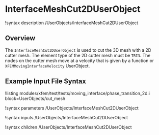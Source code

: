# InterfaceMeshCut2DUserObject

!syntax description /UserObjects/InterfaceMeshCut2DUserObject

## Overview

The `InterfaceMeshCut3DUserObject` is used to cut the 3D mesh with a 2D cutter mesh. The element type of the 2D cutter mesh must be `TRI3`. The nodes on the cutter mesh move at a velocity that is given by a function or `XFEMMovingInterfaceVelocity` UserObject.

## Example Input File Syntax

!listing modules/xfem/test/tests/moving_interface/phase_transition_2d.i block=UserObjects/cut_mesh

!syntax parameters /UserObjects/InterfaceMeshCut2DUserObject

!syntax inputs /UserObjects/InterfaceMeshCut2DUserObject

!syntax children /UserObjects/InterfaceMeshCut2DUserObject
